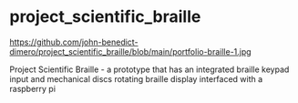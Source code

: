 # project_scientific_braille
https://github.com/john-benedict-dimero/project_scientific_braille/blob/main/portfolio-braille-1.jpg

Project Scientific Braille - a prototype that has an integrated braille keypad input and mechanical discs rotating braille display interfaced with a raspberry pi
